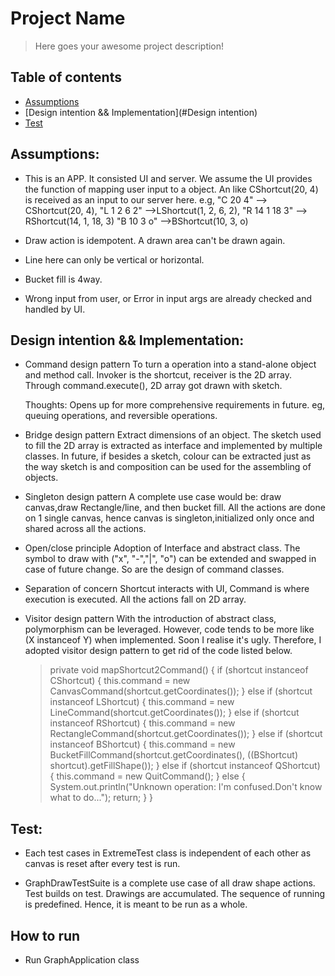# Project Name
> Here goes your awesome project description!

## Table of contents
* [Assumptions](#Assumptions)
* [Design intention && Implementation](#Design intention)
* [Test](#Test)


## Assumptions:
* This is an APP. It consisted UI and server. 
    We assume the UI provides the function of mapping user input to a object. An like CShortcut(20, 4) is received as an input to our server here.
    e.g, "C 20 4" --> CShortcut(20, 4),
         "L 1 2 6 2" -->LShortcut(1, 2, 6, 2),
         "R 14 1 18 3" --> RShortcut(14, 1, 18, 3)
         "B 10 3 o" -->BShortcut(10, 3, o)

* Draw action is idempotent. A drawn area can't be drawn again.
* Line here can only be vertical or horizontal.
* Bucket fill is 4way.
* Wrong input from user, or Error in input args are already checked and handled by UI.


## Design intention && Implementation:
* Command design pattern
   To turn a operation into a stand-alone object and method call.
   Invoker is the shortcut, receiver is the 2D array. Through command.execute(), 2D array got drawn with sketch.
   
   Thoughts: Opens up for more comprehensive requirements in future. eg, queuing operations, and reversible operations. 

* Bridge design pattern
    Extract dimensions of an object. 
    The sketch used to fill the 2D array is extracted as interface and implemented by multiple classes.
    In future, if besides a sketch, colour can be extracted just as the way sketch is and composition can be used for the assembling of objects.

* Singleton design pattern
   A complete use case would be: draw canvas,draw Rectangle/line, and then bucket fill.
   All the actions are done on 1 single canvas, hence canvas is singleton,initialized only once and shared across all the actions.

* Open/close principle
   Adoption of Interface and abstract class.
   The symbol to draw with ("x", "-","|", "o") can be extended and swapped in case of future change.
   So are the design of command classes.

* Separation of concern
    Shortcut interacts with UI, Command is where execution is executed. All the actions fall on 2D array.
  
* Visitor design pattern
  With the introduction of abstract class, polymorphism can be leveraged. 
  However, code tends to be more like (X instanceof Y) when implemented. Soon I realise it's ugly. Therefore, I adopted visitor design pattern to get rid of the code listed below.
  
    >    private void mapShortcut2Command() {
    >        if (shortcut instanceof CShortcut) {
    >            this.command = new CanvasCommand(shortcut.getCoordinates());
    >        } else if (shortcut instanceof LShortcut) {
    >            this.command = new LineCommand(shortcut.getCoordinates());
    >        } else if (shortcut instanceof RShortcut) {
    >            this.command = new RectangleCommand(shortcut.getCoordinates());
    >        } else if (shortcut instanceof BShortcut) {
    >            this.command = new BucketFillCommand(shortcut.getCoordinates(), ((BShortcut) shortcut).getFillShape());
    >        } else if (shortcut instanceof QShortcut) {
    >            this.command = new QuitCommand();
    >        } else {
    >            System.out.println("Unknown operation: I'm confused.Don't know what to do...");
    >            return;
    >        }
    >    }

## Test:
* Each test cases in ExtremeTest class is independent of each other as canvas is reset after every test is run.

* GraphDrawTestSuite is a complete use case of all draw shape actions. Test builds on test. Drawings are accumulated.
  The sequence of running is predefined. Hence, it is meant to be run as a whole.

## How to run
* Run GraphApplication class


